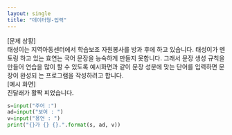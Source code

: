 ```yaml
---
layout: single
title: "데이터형-입력"
---
```


[문제 상황]  
태성이는 지역아동센터에서 학습보조 자원봉사를 방과 후에 하고 있습니다. 태성이가 멘토링 하고 있는 효연는 국어 문장을 능숙하게 만들지 못합니다. 그래서 문장 생성 규칙을 만들어  연습을 많이 할 수 있도록 예시화면과 같이 문장 성분에 맞는 단어를 입력하면 문장이 완성되 는 프로그램을 작성하려고 합니다.  
[예시 화면]  
진달래가 활짝 피었습니다.  

~~~python
s=input("주어 :")
ad=input("보어 : ")
v=input("용언 : ")
print("{}가 {} {}.".format(s, ad, v))
~~~
